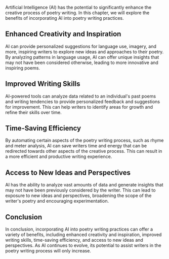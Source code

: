 
Artificial Intelligence (AI) has the potential to significantly enhance the creative process of poetry writing. In this chapter, we will explore the benefits of incorporating AI into poetry writing practices.

Enhanced Creativity and Inspiration
-----------------------------------

AI can provide personalized suggestions for language use, imagery, and more, inspiring writers to explore new ideas and approaches to their poetry. By analyzing patterns in language usage, AI can offer unique insights that may not have been considered otherwise, leading to more innovative and inspiring poems.

Improved Writing Skills
-----------------------

AI-powered tools can analyze data related to an individual's past poems and writing tendencies to provide personalized feedback and suggestions for improvement. This can help writers to identify areas for growth and refine their skills over time.

Time-Saving Efficiency
----------------------

By automating certain aspects of the poetry writing process, such as rhyme and meter analysis, AI can save writers time and energy that can be redirected towards other aspects of the creative process. This can result in a more efficient and productive writing experience.

Access to New Ideas and Perspectives
------------------------------------

AI has the ability to analyze vast amounts of data and generate insights that may not have been previously considered by the writer. This can lead to exposure to new ideas and perspectives, broadening the scope of the writer's poetry and encouraging experimentation.

Conclusion
----------

In conclusion, incorporating AI into poetry writing practices can offer a variety of benefits, including enhanced creativity and inspiration, improved writing skills, time-saving efficiency, and access to new ideas and perspectives. As AI continues to evolve, its potential to assist writers in the poetry writing process will only increase.
